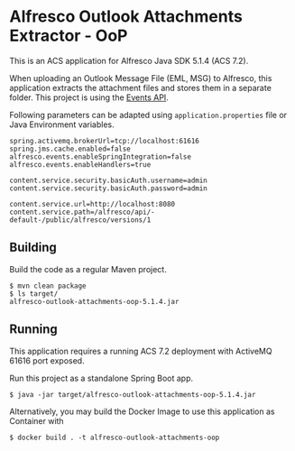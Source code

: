 # Alfresco Outlook Attachments Extractor - OoP

This is an ACS application for Alfresco Java SDK 5.1.4 (ACS 7.2).

When uploading an Outlook Message File (EML, MSG) to Alfresco, this application extracts the attachment files and stores them in a separate folder. This project is using the [Events API](https://docs.alfresco.com/content-services/latest/develop/oop-ext-points/).

Following parameters can be adapted using `application.properties` file or Java Environment variables.

```
spring.activemq.brokerUrl=tcp://localhost:61616
spring.jms.cache.enabled=false
alfresco.events.enableSpringIntegration=false
alfresco.events.enableHandlers=true

content.service.security.basicAuth.username=admin
content.service.security.basicAuth.password=admin

content.service.url=http://localhost:8080
content.service.path=/alfresco/api/-default-/public/alfresco/versions/1
```

## Building

Build the code as a regular Maven project.

```
$ mvn clean package
$ ls target/
alfresco-outlook-attachments-oop-5.1.4.jar
```

## Running

This application requires a running ACS 7.2 deployment with ActiveMQ 61616 port exposed.

Run this project as a standalone Spring Boot app.

```
$ java -jar target/alfresco-outlook-attachments-oop-5.1.4.jar
```

Alternatively, you may build the Docker Image to use this application as Container with

```
$ docker build . -t alfresco-outlook-attachments-oop
```
